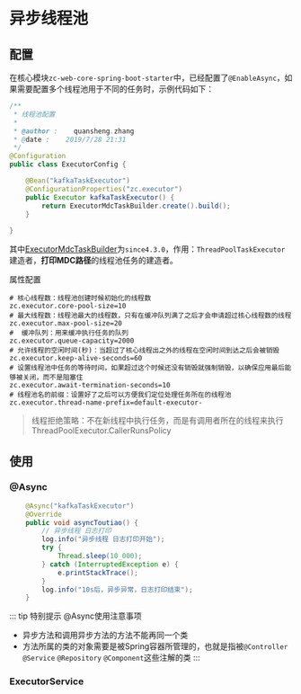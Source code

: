 # 异步线程池

## 配置

在核心模块`zc-web-core-spring-boot-starter`中，已经配置了`@EnableAsync`，如果需要配置多个线程池用于不同的任务时，示例代码如下：
```java
/**
 * 线程池配置
 *
 * @author :    quansheng.zhang
 * @date :    2019/7/28 21:31
 */
@Configuration
public class ExecutorConfig {

    @Bean("kafkaTaskExecutor")
    @ConfigurationProperties("zc.executor")
    public Executor kafkaTaskExecutor() {
        return ExecutorMdcTaskBuilder.create().build();
    }
    
}
```
其中[ExecutorMdcTaskBuilder](https://gitee.com/zhangquansheng/zhengcheng-parent/blob/master/zc-common-spring-boot-starter/src/main/java/com/zhengcheng/common/async/builder/ExecutorMdcTaskBuilder.java)为`since4.3.0`，作用：`ThreadPoolTaskExecutor`建造者，**打印MDC路径**的线程池任务的建造者。

属性配置
```properties
# 核心线程数：线程池创建时候初始化的线程数
zc.executor.core-pool-size=10
# 最大线程数：线程池最大的线程数，只有在缓冲队列满了之后才会申请超过核心线程数的线程
zc.executor.max-pool-size=20
#  缓冲队列：用来缓冲执行任务的队列
zc.executor.queue-capacity=2000
# 允许线程的空闲时间(秒)：当超过了核心线程出之外的线程在空闲时间到达之后会被销毁
zc.executor.keep-alive-seconds=60
# 设置线程池中任务的等待时间，如果超过这个时候还没有销毁就强制销毁，以确保应用最后能够被关闭，而不是阻塞住
zc.executor.await-termination-seconds=10
# 线程池名的前缀：设置好了之后可以方便我们定位处理任务所在的线程池
zc.executor.thread-name-prefix=default-executor-
``` 
> 线程拒绝策略：不在新线程中执行任务，而是有调用者所在的线程来执行 ThreadPoolExecutor.CallerRunsPolicy

## 使用

### @Async

```java
    @Async("kafkaTaskExecutor")
    @Override
    public void asyncToutiao() {
        // 异步线程 日志打印
        log.info("异步线程 日志打印开始");
        try {
            Thread.sleep(10_000);
        } catch (InterruptedException e) {
            e.printStackTrace();
        }
        log.info("10s后，异步异常，日志打印结束");
    }
```

::: tip 特别提示
@Async使用注意事项
- 异步方法和调用异步方法的方法不能再同一个类
- 方法所属的类的对象需要是被Spring容器所管理的，也就是指被`@Controller` `@Service` `@Repository` `@Component`这些注解的类
:::

### ExecutorService
